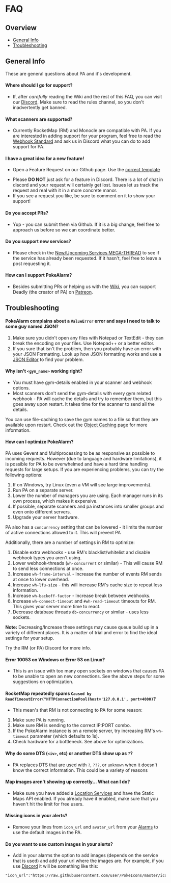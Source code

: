 # FAQ

## Overview

* [General Info](#general-info)
* [Troubleshooting](#troubleshooting)

## General Info

These are general questions about PA and it's development.

#### Where should I go for support?
* If, after *carefully* reading the Wiki and the rest of this FAQ, you
  can visit our [Discord](https://discordapp.com/invite/S2BKC7p). Make
  sure to read the rules channel, so you don't inadvertently get banned.

#### What scanners are supported?
* Currently RocketMap (RM) and Monocle are compatible with PA.
  If you are interested in adding support for your program, feel free to
  read the [Webhook Standard](../miscellaneous/webhook-standard.html) and
  ask us in Discord what you can do to add support for PA.

#### I have a great idea for a new feature!
* Open a Feature Request on our Github page. Use the
  [correct template](https://github.com/PokeAlarm/PokeAlarm/issues/new)
- Please **DO NOT** just ask for a feature in Discord. There is a lot of
  chat in discord and your request will certainly get lost. Issues let us
  track the request and real with it in a more concrete manor.
- If you see a request you like, be sure to comment on it to show your
  support!

#### Do you accept PRs?
* Yup - you can submit them via Github. If it is a big change, feel free
  to approach us before so we can coordinate better.

#### Do you support new services?
* Please check in the
  [New/Upcoming Services MEGA-THREAD](https://github.com/RocketMap/PokeAlarm/issues/147)
  to see if the service has already been requested. If it hasn't, feel
  free to leave a post requesting it.

#### How can I support PokeAlarm?
* Besides submitting PRs or helping us with the
  [Wiki](https://github.com/PokeAlarm/PokeAlarmWiki), you can support
  Deadly (the creator of PA) on
  [Patreon](https://www.patreon.com/pokealarm).

## Troubleshooting

#### PokeAlarm complains about a `ValueError` error and says I need to talk to some guy named JSON?
1. Make sure you didn't open any files with Notepad or TextEdit - they
   can break the encoding on your files. Use Notepad++ or a better editor.
2. If you sure that isn't the problem, then you probably have an error
   with your JSON Formatting. Look up how JSON formatting works and use a
   [JSON Editor](http://www.jsoneditoronline.org/) to find your problem.

#### Why isn't `<gym_name>` working right?
* You must have gym-details enabled in your scanner and webhook options.
* Most scanners don't send the gym-details with every gym related
  webhook - PA will cache the details and try to remember them, but this
  goes away upon restart. It takes time for the scanner to send all the
  details.

You can use file-caching to save the gym names to a file so that they
are available upon restart. Check out the
[Object Caching](../miscellaneous/object-caching.html) page for more information.

#### How can I optimize PokeAlarm?
PA uses Gevent and Multiprocessing to be as responsive as possible to
incoming requests. However (due to language and hardware limitations),
it is possible for PA to be overwhelmed and have a hard time handling
requests for large setups. If you are experiencing problems, you can try
the following options:

1. If on Windows, try Linux (even a VM will see large improvements).
2. Run PA on a separate server.
3. Lower the number of managers you are using. Each manager runs in its
   own process, which makes it expensive.
4. If possible, separate scanners and pa instances into smaller groups
   and even onto different servers.
5. Upgrade your server hardware.

PA also has a `concurrency` setting that can be lowered - it limits the
number of active connections allowed to it. This will prevent PA

Additionally, there are a number of settings in RM to optimize:
1. Disable extra webhooks - use RM's blacklist/whitelist and disable
   webhook types you aren't using.
2. Lower webhook-threads (`wh-concurrent` or similar) - This will cause
   RM to send less connections at once.
3. Increase `wh-frame-interval` - Increase the number of events RM sends
   at once to lower overhead.
5. Increase `wh-lfu-size` - this will increase RM's cache size to repeat
   less information.
6. Increase `wh-backoff-factor` - Increase break between webhooks.
7. Increase `wh-connect-timeout` and `#wh-read-timeout` timeouts for RM.
   This gives your server more time to react.
8. Decrease database threads `db-concurrency` or similar - uses less
   sockets.

**Note:** Decreasing/Increase these settings may cause queue build up
in a variety of different places. It is a matter of trial and error to
find the ideal settings for your setup.

Try the RM (or PA) Discord for more info.

#### Error 10053 on Windows or Error 53 on Linux?
* This is an issue with too many open sockets on windows that causes
  PA to be unable to open an new connections. See the above steps for
  some suggestions on optimization.

#### RocketMap repeatedly spams `Caused by ReadTimeoutError("HTTPConnectionPool(host='127.0.0.1', port=4000)`?
* This mean's that RM is not connecting to PA for some reason:

1. Make sure PA is running.
2. Make sure RM is sending to the correct IP:PORT combo.
3. If the PokeAlarm instance is on a remote server, try increasing RM's
   `wh-timeout` parameter (which defaults to 1s).
4. Check hardware for a bottleneck. See above for optimizations.

#### Why do some DTS (`<iv>`, etc) or another DTS show up as `?`?
* PA replaces DTS that are used with `?`, `???`, or `unknown` when it
  doesn't know the correct information. This could be a variety of reasons

#### Map images aren't showing up correctly... What can I do?
* Make sure you have added a [Location Services](../miscellaneous/location-services.html)
  and have the Static Maps API enabled. If you already have it enabled, make
  sure that you haven't hit the limit for free users.

#### Missing icons in your alerts?
* Remove your lines from `icon_url` and `avatar_url` from your
  [Alarms](../configuration/alarms) to use the default images in the PA.

#### Do you want to use custom images in your alerts?
* Add in your alarms the option to add images (depends on the service
  that is used) and add your url where the images are. For example, if you
  use [Discord](../configuration/alarms/discord.html) it will be something
  like this:

```
"icon_url":"https://raw.githubusercontent.com/user/PokeIcons/master/icons/<pkmn_id>.png"
```
